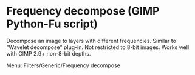 # Frequency decompose (GIMP Python-Fu script)

Decompose an image to layers with different frequencies. Similar to "Wavelet
decompose" plug-in. Not restricted to 8-bit images. Works well with GIMP 2.9+
non-8-bit depths.

Menu: Filters/Generic/Frequency decompose

